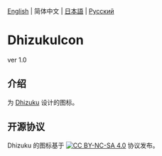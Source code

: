 [English](README.md) | 简体中文 | [日本語](README_ja.md) | [Русский](README_ru.md)

# DhizukuIcon

ver 1.0

## 介绍

为 [Dhizuku](https://github.com/iamr0s/Dhizuku) 设计的图标。

## 开源协议

Dhizuku 的图标基于 [![CC BY-NC-SA 4.0](https://mirrors.creativecommons.org/presskit/buttons/80x15/svg/by-nc-sa.svg)](https://creativecommons.org/licenses/by-nc-sa/4.0/) 协议发布。
